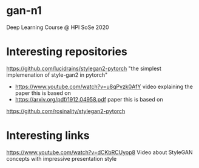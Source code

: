 # gan-n1
Deep Learning Course @ HPI SoSe 2020



# Interesting repositories
https://github.com/lucidrains/stylegan2-pytorch "the simplest implemenation of style-gan2 in pytorch"
- https://www.youtube.com/watch?v=u8qPvzk0AfY video explaining the paper this is based on
- https://arxiv.org/pdf/1912.04958.pdf paper this is based on

https://github.com/rosinality/stylegan2-pytorch

# Interesting links

https://www.youtube.com/watch?v=dCKbRCUyop8 Video about StyleGAN concepts with impressive presentation style
